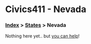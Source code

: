 # Civics411 - Nevada

### [Index](../../README.md) > [States](../) > Nevada

Nothing here yet.. but [you can help](../../CONTRIBUTING.md)!
